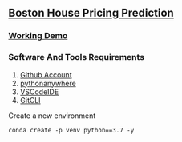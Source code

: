 ## [Boston House Pricing Prediction](https://02kaushal.pythonanywhere.com/)
  ### [Working Demo](https://youtu.be/RZn3fIRCgQo)

### Software And Tools Requirements

1. [Github Account](https://github.com)
2. [pythonanywhere](https://www.pythonanywhere.com)
3. [VSCodeIDE](https://code.visualstudio.com/)
4. [GitCLI](https://git-scm.com/book/en/v2/Getting-Started-The-Command-Line)

Create a new environment

```
conda create -p venv python==3.7 -y
```
